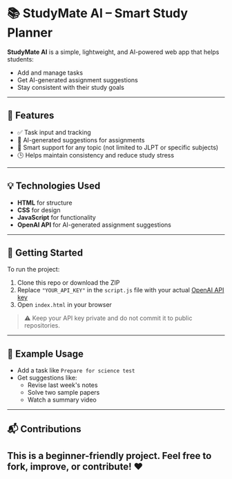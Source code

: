 # 📚 StudyMate AI – Smart Study Planner

**StudyMate AI** is a simple, lightweight, and AI-powered web app that helps students:
- Add and manage tasks
- Get AI-generated assignment suggestions
- Stay consistent with their study goals

---

## 🔧 Features

- ✅ Task input and tracking
- 🤖 AI-generated suggestions for assignments
- 🧠 Smart support for any topic (not limited to JLPT or specific subjects)
- 🕒 Helps maintain consistency and reduce study stress

---

## 💡 Technologies Used

- **HTML** for structure
- **CSS** for design
- **JavaScript** for functionality
- **OpenAI API** for AI-generated assignment suggestions

---

## 🚀 Getting Started

To run the project:

1. Clone this repo or download the ZIP
2. Replace `"YOUR_API_KEY"` in the `script.js` file with your actual [OpenAI API key](https://platform.openai.com/account/api-keys)
3. Open `index.html` in your browser

> ⚠️ Keep your API key private and do not commit it to public repositories.

---

## 📌 Example Usage

- Add a task like `Prepare for science test`
- Get suggestions like:
  - Revise last week's notes
  - Solve two sample papers
  - Watch a summary video

---

## 📬 Contributions

This is a beginner-friendly project. Feel free to fork, improve, or contribute! ❤️
---
